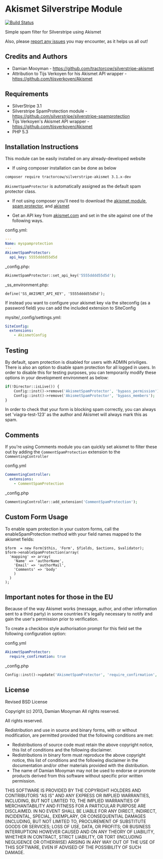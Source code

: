 # Akismet Silverstripe Module

[![Build Status](https://secure.travis-ci.org/silverstripe/silverstripe-akismet.png?branch=master)](http://travis-ci.org/silverstripe/silverstripe-akismet)

Simple spam filter for Silverstripe using Akismet

Also, please [report any issues](https://github.com/tractorcow/silverstripe-akismet/issues)
you may encounter, as it helps us all out!

## Credits and Authors

 * Damian Mooyman - <https://github.com/tractorcow/silverstripe-akismet>
 * Attribution to Tijs Verkoyen for his Akismet API wrapper - <https://github.com/tijsverkoyen/Akismet>

## Requirements

 * SilverStripe 3.1
 * Silverstripe SpamProtection module - <https://github.com/silverstripe/silverstripe-spamprotection>
 * Tijs Verkoyen's Akismet API wrapper - <https://github.com/tijsverkoyen/Akismet>
 * PHP 5.3

## Installation Instructions

This module can be easily installed on any already-developed website

 * If using composer installation can be done as below

```bash
composer require tractorcow/silverstripe-akismet 3.1.x-dev
```

`AkismetSpamProtector` is automatically assigned as the default spam protector class.

 * If not using composer you'll need to download the 
[akismet module](https://github.com/tractorcow/silverstripe-akismet/releases/tag/3.1.0), 
[spam protector](https://github.com/silverstripe/silverstripe-spamprotection/releases/tag/1.2.0),
and [akismet](https://github.com/tijsverkoyen/Akismet/releases/tag/1.1.0)

 * Get an API key from [akismet.com](http://akismet.com/) and set in the site against one of the following ways.

config.yml:

```yml
---
Name: myspamprotection
---
AkismetSpamProtector:
  api_key: 5555dddd55d5d
```

_config.php:

```php
AkismetSpamProtector::set_api_key('5555dddd55d5d');
```

_ss_environment.php:

```
define('SS_AKISMET_API_KEY', '5555dddd55d5d');
```

If instead you want to configure your akismet key via the siteconfig (as a password field) you can
add the included extension to SiteConfig

mysite/_config/settings.yml:

```yaml
SiteConfig:
  extensions:
    - AkismetConfig
```

## Testing

By default, spam protection is disabled for users with ADMIN priviliges. There is also an option to disable
spam protection for all logged in users. In order to disable this for testing purposes, you can temporarily
modify these options in your development environment as below:

```php
if(!Director::isLive()) {
	Config::inst()->remove('AkismetSpamProtector', 'bypass_permission');
	Config::inst()->remove('AkismetSpamProtector', 'bypass_members');
}
```

In order to check that your form is blocking spam correctly, you can always set 'viagra-test-123' as 
the author and Akismet will always mark this as spam.

## Comments

If you're using Comments module you can quickly set akismet to filter these out by adding the `CommentSpamProtection`
extension to the `CommentingController`

config.yml

```yml
CommentingController:
  extensions:
    - CommentSpamProtection
```

_config.php

```php
CommentingController::add_extension('CommentSpamProtection');
```

## Custom Form Usage
To enable spam protection in your custom forms, call the enableSpamProtection method with your field names mapped to the akismet fields:

````
$form  = new Form($this, 'Form', $fields, $actions, $validator);
$form->enableSpamProtection(array(
  'mapping' => array(
    'Name' => 'authorName',
    'Email' => 'authorMail',
    'Comments' => 'body'
    )
  )
);
````


## Important notes for those in the EU

Because of the way Akismet works (message, author, and other information sent to a third party) in some countries
it's legally necessary to notify and gain the user's permission prior to verification.

To create a checkbox style authorisation prompt for this field set the following configuration option:

config.yml

```yml
AkismetSpamProtector:
  require_confirmation: true
```

_config.php

```php
Config::inst()->update('AkismetSpamProtector', 'require_confirmation', true);
```

## License

Revised BSD License

Copyright (c) 2013, Damian Mooyman
All rights reserved.

All rights reserved.

Redistribution and use in source and binary forms, with or without
modification, are permitted provided that the following conditions are met:

 * Redistributions of source code must retain the above copyright
   notice, this list of conditions and the following disclaimer.
 * Redistributions in binary form must reproduce the above copyright
   notice, this list of conditions and the following disclaimer in the
   documentation and/or other materials provided with the distribution.
 * The name of Damian Mooyman may not be used to endorse or promote products
   derived from this software without specific prior written permission.

THIS SOFTWARE IS PROVIDED BY THE COPYRIGHT HOLDERS AND CONTRIBUTORS "AS IS" AND
ANY EXPRESS OR IMPLIED WARRANTIES, INCLUDING, BUT NOT LIMITED TO, THE IMPLIED
WARRANTIES OF MERCHANTABILITY AND FITNESS FOR A PARTICULAR PURPOSE ARE
DISCLAIMED. IN NO EVENT SHALL <COPYRIGHT HOLDER> BE LIABLE FOR ANY
DIRECT, INDIRECT, INCIDENTAL, SPECIAL, EXEMPLARY, OR CONSEQUENTIAL DAMAGES
(INCLUDING, BUT NOT LIMITED TO, PROCUREMENT OF SUBSTITUTE GOODS OR SERVICES;
LOSS OF USE, DATA, OR PROFITS; OR BUSINESS INTERRUPTION) HOWEVER CAUSED AND
ON ANY THEORY OF LIABILITY, WHETHER IN CONTRACT, STRICT LIABILITY, OR TORT
(INCLUDING NEGLIGENCE OR OTHERWISE) ARISING IN ANY WAY OUT OF THE USE OF THIS
SOFTWARE, EVEN IF ADVISED OF THE POSSIBILITY OF SUCH DAMAGE.
